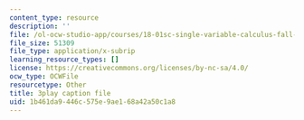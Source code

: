 ```yaml
---
content_type: resource
description: ''
file: /ol-ocw-studio-app/courses/18-01sc-single-variable-calculus-fall-2010/1b461da9446c575e9ae168a42a50c1a8_PNTnmH6jsRI.vtt
file_size: 51309
file_type: application/x-subrip
learning_resource_types: []
license: https://creativecommons.org/licenses/by-nc-sa/4.0/
ocw_type: OCWFile
resourcetype: Other
title: 3play caption file
uid: 1b461da9-446c-575e-9ae1-68a42a50c1a8
---
```

